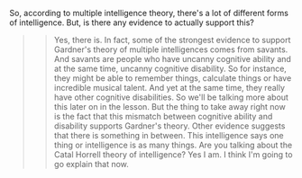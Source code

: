 So, according to multiple intelligence theory, there's a lot of different forms
of intelligence. But, is there any evidence to actually support this?
>> Yes, there is. In fact, some of the strongest evidence to support Gardner's
theory of multiple intelligences comes from savants. And savants are people who
have uncanny cognitive ability and at the same time, uncanny cognitive
disability. So for instance, they might be able to remember things, calculate
things or have incredible musical talent. And yet at the same time, they really
have other cognitive disabilities. So we'll be talking more about this later on
in the lesson. But the thing to take away right now is the fact that this
mismatch between cognitive ability and disability supports Gardner's theory.
Other evidence suggests that there is something in between. This intelligence
says one thing or intelligence is as many things.
>> Are you talking about the Catal Horrell theory of intelligence?
>> Yes I am.
>> I think I'm going to go explain that now.
